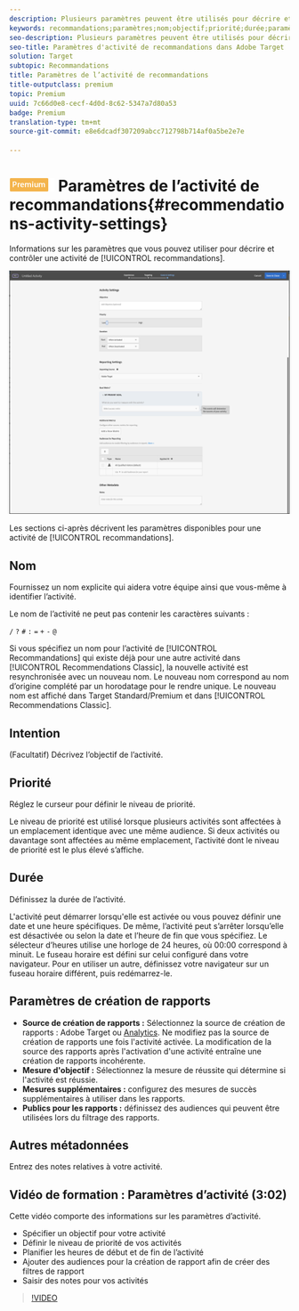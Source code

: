 ```yaml
---
description: Plusieurs paramètres peuvent être utilisés pour décrire et contrôler une activité de recommandations.
keywords: recommandations;paramètres;nom;objectif;priorité;durée;paramètres de création de rapports;autres métadonnées
seo-description: Plusieurs paramètres peuvent être utilisés pour décrire et contrôler une activité de recommandations dans Adobe Target.
seo-title: Paramètres d'activité de recommandations dans Adobe Target
solution: Target
subtopic: Recommandations
title: Paramètres de l’activité de recommandations
title-outputclass: premium
topic: Premium
uuid: 7c66d0e8-cecf-4d0d-8c62-5347a7d80a53
badge: Premium
translation-type: tm+mt
source-git-commit: e8e6dcadf307209abcc712798b714af0a5be2e7e

---
```



# ![PREMIUM](/help/assets/premium.png) Paramètres de l’activité de recommandations{#recommendations-activity-settings}

Informations sur les paramètres que vous pouvez utiliser pour décrire et contrôler une activité de [!UICONTROL recommandations].

![Page Objectifs et paramètres de Recommandations](/help/c-recommendations/t-create-recs-activity/assets/recs-settings.png)

Les sections ci-après décrivent les paramètres disponibles pour une activité de [!UICONTROL recommandations].

## Nom

Fournissez un nom explicite qui aidera votre équipe ainsi que vous-même à identifier l’activité.

Le nom de l’activité ne peut pas contenir les caractères suivants :

`/`
`?`
`#`
`:`
`=`
`+`
`-`
`@`

Si vous spécifiez un nom pour l’activité de [!UICONTROL Recommandations] qui existe déjà pour une autre activité dans [!UICONTROL Recommendations Classic], la nouvelle activité est resynchronisée avec un nouveau nom. Le nouveau nom correspond au nom d’origine complété par un horodatage pour le rendre unique. Le nouveau nom est affiché dans Target Standard/Premium et dans [!UICONTROL Recommendations Classic].

## Intention

(Facultatif) Décrivez l’objectif de l’activité.

## Priorité

Réglez le curseur pour définir le niveau de priorité.

Le niveau de priorité est utilisé lorsque plusieurs activités sont affectées à un emplacement identique avec une même audience. Si deux activités ou davantage sont affectées au même emplacement, l’activité dont le niveau de priorité est le plus élevé s’affiche.

## Durée

Définissez la durée de l’activité.

L'activité peut démarrer lorsqu'elle est activée ou vous pouvez définir une date et une heure spécifiques. De même, l’activité peut s’arrêter lorsqu’elle est désactivée ou selon la date et l’heure de fin que vous spécifiez. Le sélecteur d’heures utilise une horloge de 24 heures, où 00:00 correspond à minuit. Le fuseau horaire est défini sur celui configuré dans votre navigateur. Pour en utiliser un autre, définissez votre navigateur sur un fuseau horaire différent, puis redémarrez-le.

## Paramètres de création de rapports

* **Source de création de rapports :** Sélectionnez la source de création de rapports : Adobe Target ou [Analytics](/help/c-integrating-target-with-mac/a4t/a4t.md). Ne modifiez pas la source de création de rapports une fois l'activité activée. La modification de la source des rapports après l'activation d'une activité entraîne une création de rapports incohérente.
* **Mesure d'objectif :** Sélectionnez la mesure de réussite qui détermine si l'activité est réussie.
* **Mesures supplémentaires :** configurez des mesures de succès supplémentaires à utiliser dans les rapports.
* **Publics pour les rapports :** définissez des audiences qui peuvent être utilisées lors du filtrage des rapports.

## Autres métadonnées

Entrez des notes relatives à votre activité.

## Vidéo de formation : Paramètres d’activité (3:02)

Cette vidéo comporte des informations sur les paramètres d’activité.

* Spécifier un objectif pour votre activité
* Définir le niveau de priorité de vos activités
* Planifier les heures de début et de fin de l’activité
* Ajouter des audiences pour la création de rapport afin de créer des filtres de rapport
* Saisir des notes pour vos activités

>[!VIDEO](https://video.tv.adobe.com/v/17381?captions=fre_fr)